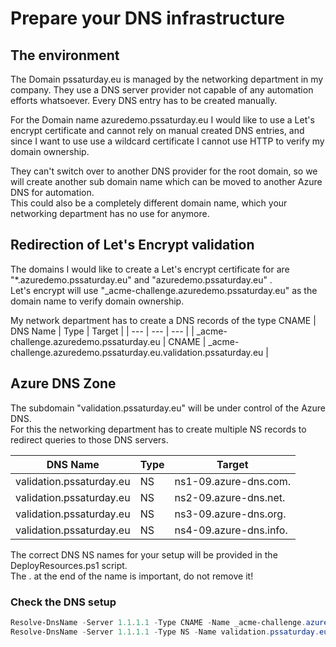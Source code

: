 # Prepare your DNS infrastructure

## The environment

The Domain pssaturday.eu is managed by the networking department in my company. They use a DNS server provider not capable of any automation efforts whatsoever. Every DNS entry has to be created manually.

For the Domain name azuredemo.pssaturday.eu I would like to use a Let's encrypt certificate and cannot rely on manual created DNS entries, and since I want to use use a wildcard certificate I cannot use HTTP to verify my domain ownership.

They can't switch over to another DNS provider for the root domain, so we will create another sub domain name which can be moved to another Azure DNS for automation.  
This could also be a completely different domain name, which your networking department has no use for anymore.

## Redirection of Let's Encrypt validation

The domains I would like to create a Let's encrypt certificate for are "*.azuredemo.pssaturday.eu" and "azuredemo.pssaturday.eu" .  
Let's encrypt will use "_acme-challenge.azuredemo.pssaturday.eu" as the domain name to verify domain ownership.

My network department has to create a DNS records of the type CNAME
| DNS Name | Type | Target |
| --- | --- | --- |
| _acme-challenge.azuredemo.pssaturday.eu | CNAME | _acme-challenge.azuredemo.pssaturday.eu.validation.pssaturday.eu |

## Azure DNS Zone

The subdomain "validation.pssaturday.eu" will be under control of the Azure DNS.  
For this the networking department has to create multiple NS records to redirect queries to those DNS servers.

| DNS Name | Type | Target |
| --- | --- | --- |
| validation.pssaturday.eu | NS | ns1-09.azure-dns.com. |
| validation.pssaturday.eu | NS | ns2-09.azure-dns.net. |
| validation.pssaturday.eu | NS | ns3-09.azure-dns.org. |
| validation.pssaturday.eu | NS | ns4-09.azure-dns.info. |

The correct DNS NS names for your setup will be provided in the DeployResources.ps1 script.  
The . at the end of the name is important, do not remove it!

### Check the DNS setup

```powershell
Resolve-DnsName -Server 1.1.1.1 -Type CNAME -Name _acme-challenge.azuredemo.pssaturday.eu
Resolve-DnsName -Server 1.1.1.1 -Type NS -Name validation.pssaturday.eu
```
